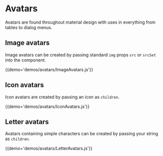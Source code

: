 # Avatars

Avatars are found throughout material design with uses in everything from tables to dialog menus.

## Image avatars

Image avatars can be created by passing standard `img` props `src` or `srcSet` into the component.

{{demo='demos/avatars/ImageAvatars.js'}}

## Icon avatars

Icon avatars are created by passing an icon as `children`.

{{demo='demos/avatars/IconAvatars.js'}}

## Letter avatars

Avatars containing simple characters can be created by passing your string as `children`.

{{demo='demos/avatars/LetterAvatars.js'}}
